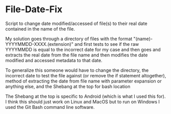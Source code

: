 # File-Date-Fix
Script to change date modified/accessed of file(s) to their real date contained in the name of the file. 

My solution goes through a directory of files with the format "(name)-YYYYMMDD-XXXX.(extension)" and first tests to see if the raw YYYYMMDD is equal to the incorrect date for my case and then goes and extracts the real date from the file name and then modifies the date modified and accessed metadata to that date. 

To generalize this someone would have to change the directory, the incorrect date to test the file against (or remove the if statement altogether), method of extracting the date from file name with parameter expansion or anything else, and the Shebang at the top for bash location

The Shebang at the top is specific to Android (which is what I used this for). I think this should just work on Linux and MacOS but to run on Windows I used the Git Bash command line software.
